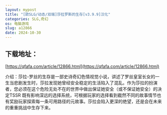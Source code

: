 ```yaml
---
layout: mypost
title: "[欧SLG/动态/双端]莎拉罗斯的生存[v3.9.9]汉化"
categories: SLG,奇幻
os: 电脑游戏
slug: a12866
date: 2024-10-30
---
```


## 下载地址：

[https://qfafa.com/article/12866.html](https://qfafa.com/article/12866.html)

介绍：莎拉-罗丝的生存是一部史诗奇幻色情视觉小说，讲述了罗丝皇室长女的一生当悲剧发生时，莎拉发现她曾经安全稳定的生活陷入了混乱。作为莎拉的扮演者，您必须在这个危险无处不在的世界中做出保证她安全（或不保证她安全）的决定TSSR 既有影响深远的选择系统，可根据玩家的选择看到截然不同的故事情节也有奖励玩家探索每一条可用路径的元故事。莎拉会陷入更深的绝望，还是会在未来的重重挑战中生存下来。